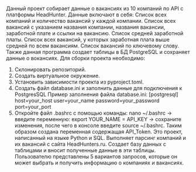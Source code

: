
Данный проект собирает данные о вакансиях из 10 компаний по API с платформы HeadHunter.
Данные включают в себя:
Список всех компаний и количество вакансий у каждой компании.
Список всех вакансий с указанием названия компании, названия вакансии, заработной плате и ссылки на вакансию.
Список средней заработной платы.
Список всех вакансий, у которых заработная плата выше средней по всем вакансиям.
Список вакансий по ключевому слову.
Также данная программа создает таблицы в БД PostgreSQL и сохраняет данные о вокансиях.
Для сборки проекта необходимо:
1. Склонировать репозиторий.
2. Создать виртуальное окружение.
3. Установить зависимости проекта из pyproject.toml.
4. Создать файл database.ini и заполнить данные для подключения к PostgresSQL
Пример заполнения файла database.ini:
[postgresql]
host=your_host
user=your_name
password=your_password
port=your_port
5. Откройте файл .bashrc с помощью команды: nano ~/.bashrc -> введите переменную: export YOUR_NAME = API_KEY -> сохраните изменения, после чего в консоле введите source ~/.bashrc. Таким образом создана переменная содержащая API_Token.
Это проект, написанный на языке Python и SQL. Выполняет парсинг компаний и их вакансий с сайта HeadHunters.ru. Создает базу данных с таблицами и вносит полученные данные в эти таблицы. Пользователю представлены 5 вариантов запросов, которые он может выбрать и получить информацию о компаниях и вакансиях.
